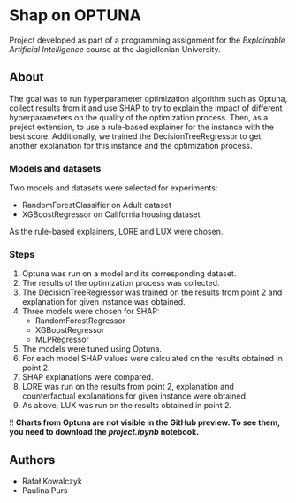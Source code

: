 # **Shap on OPTUNA**

Project developed as part of a programming assignment for the *Explainable Artificial Intelligence* course at the Jagiellonian University.

## About
The goal was to run hyperparameter optimization algorithm such as Optuna, collect results from it and use SHAP to try to explain the impact of different hyperparameters on the quality of the optimization process. Then, as a project extension, to use a rule-based explainer for the instance with the best score.
Additionally, we trained the DecisionTreeRegressor to get another explanation for this instance and the optimization process.

### Models and datasets
Two models and datasets were selected for experiments: 
* RandomForestClassifier on Adult dataset
* XGBoostRegressor on California housing dataset

As the rule-based explainers, LORE and LUX were chosen. 

### Steps
1. Optuna was run on a model and its corresponding dataset. 
2. The results of the optimization process was collected.
3. The DecisionTreeRegressor was trained on the results from point 2 and explanation for given instance was obtained.
4. Three models were chosen for SHAP:
   * RandomForestRegressor
   * XGBoostRegressor
   * MLPRegressor
5. The models were tuned using Optuna.
6. For each model SHAP values were calculated on the results obtained in point 2.
7. SHAP explanations were compared.
8. LORE was run on the results from point 2, explanation and counterfactual explanations for given instance were obtained.
9. As above, LUX was run on the results obtained in point 2.   
   
:bangbang: **Charts from Optuna are not visible in the GitHub preview. To see them, you need to download the *project.ipynb* notebook.**

## Authors
* Rafał Kowalczyk
* Paulina Purs
